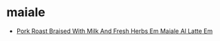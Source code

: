 # maiale

 * [Pork Roast Braised With Milk And Fresh Herbs Em Maiale Al Latte Em](index/p/pork-roast-braised-with-milk-and-fresh-herbs-em-maiale-al-latte-em-242034.json)
